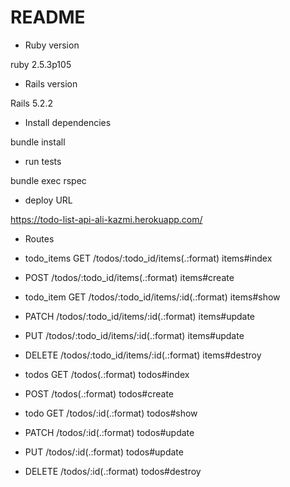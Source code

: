 # README



* Ruby version

ruby 2.5.3p105

* Rails version

Rails 5.2.2

* Install dependencies

bundle install

* run tests

bundle exec rspec

* deploy URL

https://todo-list-api-ali-kazmi.herokuapp.com/

* Routes

* todo_items GET    /todos/:todo_id/items(.:format)     items#index
* POST   /todos/:todo_id/items(.:format)            items#create
* todo_item GET    /todos/:todo_id/items/:id(.:format)     items#show
* PATCH  /todos/:todo_id/items/:id(.:format)                                                      items#update
* PUT    /todos/:todo_id/items/:id(.:format)                                                      items#update
* DELETE /todos/:todo_id/items/:id(.:format)                                                      items#destroy
* todos GET    /todos(.:format)                                                                         todos#index
* POST   /todos(.:format)                                                                         todos#create
* todo GET    /todos/:id(.:format)                                                                     todos#show
* PATCH  /todos/:id(.:format)                                                                     todos#update
* PUT    /todos/:id(.:format)                                                                     todos#update
* DELETE /todos/:id(.:format)                                                                     todos#destroy



